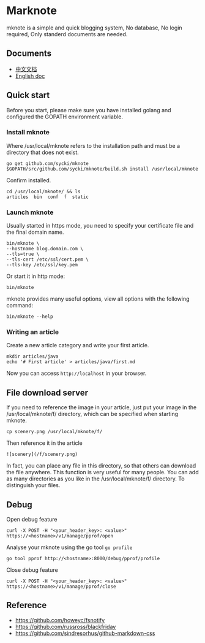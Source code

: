 # Marknote
mknote is a simple and quick blogging system, No database, No login required, Only standerd documents are needed.

## Documents
* [中文文档](https://github.com/sycki/mknote/blob/master/README_CH.md)
* [English doc](https://github.com/sycki/mknote)

## Quick start
Before you start, please make sure you have installed golang and configured the GOPATH environment variable.

### Install mknote
Where /usr/local/mknote refers to the installation path and must be a directory that does not exist.
```
go get github.com/sycki/mknote
$GOPATH/src/github.com/sycki/mknote/build.sh install /usr/local/mknote
```

Confirm installed.
```
cd /usr/local/mknote/ && ls
articles  bin  conf  f  static
```

### Launch mknote
Usually started in https mode, you need to specify your certificate file and the final domain name.
```
bin/mknote \
--hostname blog.domain.com \
--tls=true \
--tls-cert /etc/ssl/cert.pem \
--tls-key /etc/ssl/key.pem
```

Or start it in http mode:
```
bin/mknote
```

mknote provides many useful options, view all options with the following command:
```
bin/mknote --help
```

### Writing an article
Create a new article category and write your first article.
```
mkdir articles/java
echo '# First article' > articles/java/first.md
```

Now you can access `http://localhost` in your browser.

## File download server
If you need to reference the image in your article, just put your image in the /usr/local/mknote/f/ directory, which can be specified when starting mknote.
```
cp scenery.png /usr/local/mknote/f/
```

Then reference it in the article
```
![scenery](/f/scenery.png)
```

In fact, you can place any file in this directory, so that others can download the file anywhere. This function is very useful for many people. You can add as many directories as you like in the /usr/local/mknote/f/ directory. To distinguish your files.

## Debug
Open debug feature
```
curl -X POST -H "<your_header_key>: <value>" https://<hostname>/v1/manage/pprof/open
```

Analyse your mknote using the go tool `go profile`
```
go tool pprof http://<hostname>:8000/debug/pprof/profile
```

Close debug feature
```
curl -X POST -H "<your_header_key>: <value>" https://<hostname>/v1/manage/pprof/close
```

## Reference
* https://github.com/howeyc/fsnotify
* https://github.com/russross/blackfriday
* https://github.com/sindresorhus/github-markdown-css

